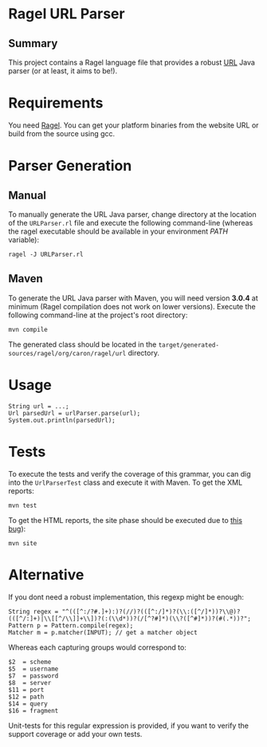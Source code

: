 Ragel URL Parser
================

## Summary

This project contains a Ragel language file that provides a robust [URL](https://dvcs.w3.org/hg/url/raw-file/tip/Overview.html#writing) Java parser (or at least, it aims to be!).

Requirements
============

You need [Ragel](http://www.complang.org/ragel/). You can get your platform binaries from the website URL or build from the source using gcc.

Parser Generation
=================

Manual
------

To manually generate the URL Java parser, change directory at the location of the `URLParser.rl` file and execute the following command-line (whereas the ragel executable should be available in your environment *PATH* variable):
```
ragel -J URLParser.rl
```

Maven
-----

To generate the URL Java parser with Maven, you will need version **3.0.4** at minimum (Ragel compilation does not work on lower versions). Execute the following command-line at the project's root directory:

```
mvn compile
```

The generated class should be located in the `target/generated-sources/ragel/org/caron/ragel/url` directory.

Usage
=====

```
String url = ...;
Url parsedUrl = urlParser.parse(url);
System.out.println(parsedUrl);
```

Tests
=====

To execute the tests and verify the coverage of this grammar, you can dig into the `UrlParserTest` class and execute it with Maven. To get the XML reports:
```
mvn test
```

To get the HTML reports, the site phase should be executed due to [this bug](http://jira.codehaus.org/browse/SUREFIRE-616)):
```
mvn site
```

Alternative
===========

If you dont need a robust implementation, this regexp might be enough:

```
String regex = "^(([^:/?#.]+):)?(//)?(([^:/]*)?(\\:([^/]*))?\\@)?(([^/:]+)|\\[[^/\\]]+\\])?(:(\\d*))?(/[^?#]*)(\\?([^#]*))?(#(.*))?";
Pattern p = Pattern.compile(regex);
Matcher m = p.matcher(INPUT); // get a matcher object
```

Whereas each capturing groups would correspond to:

```
$2  = scheme
$5  = username
$7  = password
$8  = server
$11 = port
$12 = path
$14 = query
$16 = fragment
```

Unit-tests for this regular expression is provided, if you want to verify the support coverage or add your own tests.